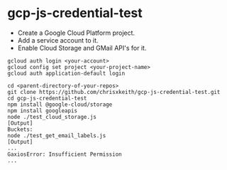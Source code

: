 # gcp-js-credential-test
- Create a Google Cloud Platform project.
- Add a service account to it.
- Enable Cloud Storage and GMail API's for it.
```
gcloud auth login <your-account>
gcloud config set project <your-project-name>
gcloud auth application-default login

cd <parent-directory-of-your-repos>
git clone https://github.com/chrisxkeith/gcp-js-credential-test.git
cd gcp-js-credential-test
npm install @google-cloud/storage
npm install googleapis
node ./test_cloud_storage.js
[Output]
Buckets:
node ./test_get_email_labels.js
[Output]
...
GaxiosError: Insufficient Permission
...
```
